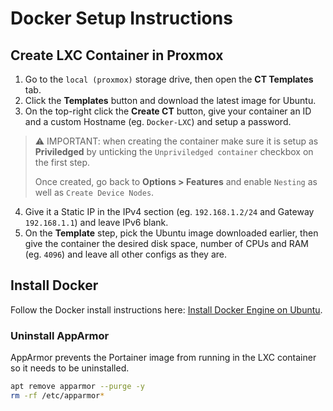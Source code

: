 # Docker Setup Instructions

## Create LXC Container in Proxmox

1. Go to the `local (proxmox)` storage drive, then open the **CT Templates** tab.
2. Click the **Templates** button and download the latest image for Ubuntu.
3. On the top-right click the **Create CT** button, give your container an ID and a custom Hostname (eg. `Docker-LXC`) and setup a password.

> ⚠️ IMPORTANT: when creating the container make sure it is setup as **Priviledged** by unticking the `Unpriviledged container` checkbox on the first step.
>
> Once created, go back to **Options > Features** and enable `Nesting` as well as `Create Device Nodes`.

4. Give it a Static IP in the IPv4 section (eg. `192.168.1.2/24` and Gateway `192.168.1.1`) and leave IPv6 blank.
5. On the **Template** step, pick the Ubuntu image downloaded earlier, then give the container the desired disk space, number of CPUs and RAM (eg. `4096`) and leave all other configs as they are.

## Install Docker

Follow the Docker install instructions here: [Install Docker Engine on Ubuntu](https://docs.docker.com/engine/install/ubuntu/).

### Uninstall AppArmor

AppArmor prevents the Portainer image from running in the LXC container so it needs to be uninstalled.

```bash
apt remove apparmor --purge -y
rm -rf /etc/apparmor*
```
